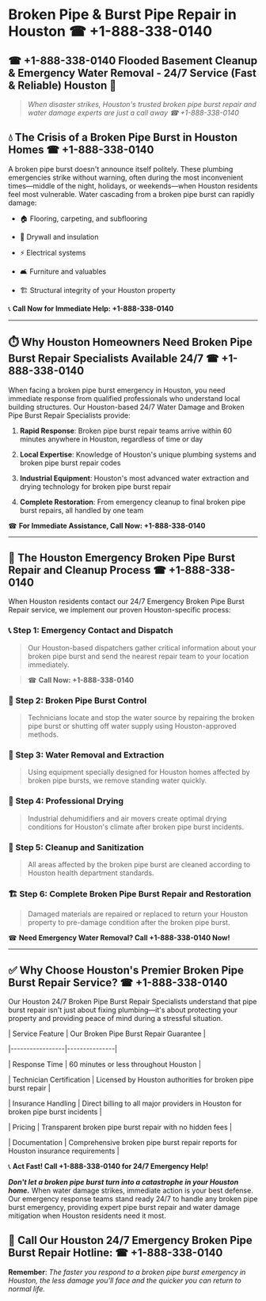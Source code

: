 # Broken Pipe & Burst Pipe Repair in Houston ☎ +1-888-338-0140  
## ☎ +1-888-338-0140 Flooded Basement Cleanup & Emergency Water Removal - 24/7 Service (Fast & Reliable) Houston 🚨  

> *When disaster strikes, Houston's trusted broken pipe burst repair and water damage experts are just a call away ☎ +1-888-338-0140*  

## 💧 The Crisis of a Broken Pipe Burst in Houston Homes ☎ +1-888-338-0140  

A broken pipe burst doesn't announce itself politely. These plumbing emergencies strike without warning, often during the most inconvenient times—middle of the night, holidays, or weekends—when Houston residents feel most vulnerable. Water cascading from a broken pipe burst can rapidly damage:  

* 🏠 Flooring, carpeting, and subflooring  
* 🧱 Drywall and insulation  
* ⚡ Electrical systems  
* 🛋️ Furniture and valuables  
* 🏗️ Structural integrity of your Houston property  

📞 **Call Now for Immediate Help: +1-888-338-0140**  

---  

## ⏱️ Why Houston Homeowners Need Broken Pipe Burst Repair Specialists Available 24/7 ☎ +1-888-338-0140  

When facing a broken pipe burst emergency in Houston, you need immediate response from qualified professionals who understand local building structures. Our Houston-based 24/7 Water Damage and Broken Pipe Burst Repair Specialists provide:  

1. **Rapid Response**: Broken pipe burst repair teams arrive within 60 minutes anywhere in Houston, regardless of time or day  
2. **Local Expertise**: Knowledge of Houston's unique plumbing systems and broken pipe burst repair codes  
3. **Industrial Equipment**: Houston's most advanced water extraction and drying technology for broken pipe burst repair  
4. **Complete Restoration**: From emergency cleanup to final broken pipe burst repairs, all handled by one team  

☎ **For Immediate Assistance, Call Now: +1-888-338-0140**  

---  

## 🔧 The Houston Emergency Broken Pipe Burst Repair and Cleanup Process ☎ +1-888-338-0140  

When Houston residents contact our 24/7 Emergency Broken Pipe Burst Repair service, we implement our proven Houston-specific process:  

### 📞 Step 1: Emergency Contact and Dispatch  
> Our Houston-based dispatchers gather critical information about your broken pipe burst and send the nearest repair team to your location immediately.  
> ☎ **Call Now: +1-888-338-0140**  

### 🚿 Step 2: Broken Pipe Burst Control  
> Technicians locate and stop the water source by repairing the broken pipe burst or shutting off water supply using Houston-approved methods.  

### 🌊 Step 3: Water Removal and Extraction  
> Using equipment specially designed for Houston homes affected by broken pipe bursts, we remove standing water quickly.  

### 💨 Step 4: Professional Drying  
> Industrial dehumidifiers and air movers create optimal drying conditions for Houston's climate after broken pipe burst incidents.  

### 🧼 Step 5: Cleanup and Sanitization  
> All areas affected by the broken pipe burst are cleaned according to Houston health department standards.  

### 🏗️ Step 6: Complete Broken Pipe Burst Repair and Restoration  
> Damaged materials are repaired or replaced to return your Houston property to pre-damage condition after the broken pipe burst.  

☎ **Need Emergency Water Removal? Call +1-888-338-0140 Now!**  

---  

## ✅ Why Choose Houston's Premier Broken Pipe Burst Repair Service? ☎ +1-888-338-0140  

Our Houston 24/7 Broken Pipe Burst Repair Specialists understand that pipe burst repair isn't just about fixing plumbing—it's about protecting your property and providing peace of mind during a stressful situation.  

| Service Feature | Our Broken Pipe Burst Repair Guarantee |  
|-----------------|---------------|  
| Response Time | 60 minutes or less throughout Houston |  
| Technician Certification | Licensed by Houston authorities for broken pipe burst repair |  
| Insurance Handling | Direct billing to all major providers in Houston for broken pipe burst incidents |  
| Pricing | Transparent broken pipe burst repair with no hidden fees |  
| Documentation | Comprehensive broken pipe burst repair reports for Houston insurance requirements |  

📞 **Act Fast! Call +1-888-338-0140 for 24/7 Emergency Help!**  

***Don't let a broken pipe burst turn into a catastrophe in your Houston home.*** When water damage strikes, immediate action is your best defense. Our emergency response teams stand ready 24/7 to handle any broken pipe burst emergency, providing expert pipe burst repair and water damage mitigation when Houston residents need it most.  

## 📱 Call Our Houston 24/7 Emergency Broken Pipe Burst Repair Hotline: ☎ +1-888-338-0140  

**Remember**: *The faster you respond to a broken pipe burst emergency in Houston, the less damage you'll face and the quicker you can return to normal life.*